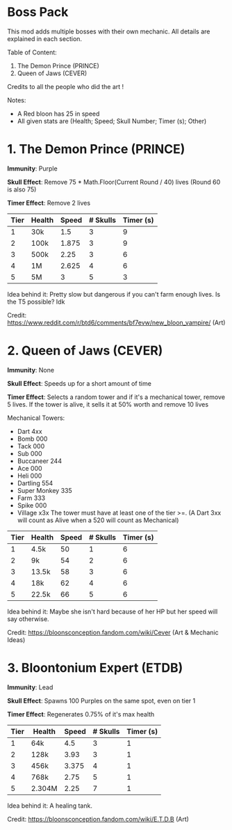 # Boss Pack
This mod adds multiple bosses with their own mechanic. All details are explained in each section.

Table of Content:
1. The Demon Prince (PRINCE)
2. Queen of Jaws (CEVER)

Credits to all the people who did the art !

Notes: 
- A Red bloon has 25 in speed
- All given stats are (Health; Speed; Skull Number; Timer (s); Other)
# 1. The Demon Prince (PRINCE)
**Immunity**: Purple

**Skull Effect**: Remove 75 * Math.Floor(Current Round / 40) lives
(Round 60 is also 75)

**Timer Effect**: Remove 2 lives

| Tier  | Health | Speed | # Skulls | Timer (s) |
| ------------- | ------------- | ------------- | ------------- | ------------- |
| 1  | 30k | 1.5 | 3 | 9 |
| 2  | 100k | 1.875 | 3 | 9 |
| 3  | 500k | 2.25 | 3 | 6 |
| 4  | 1M | 2.625 | 4 | 6 |
| 5  | 5M | 3 | 5 | 3 |

Idea behind it:
Pretty slow but dangerous if you can't farm enough lives. Is the T5 possible? Idk

Credit: 
https://www.reddit.com/r/btd6/comments/bf7evw/new_bloon_vampire/ (Art)

# 2. Queen of Jaws (CEVER)
**Immunity**: None

**Skull Effect**: Speeds up for a short amount of time

**Timer Effect**: Selects a random tower and if it's a mechanical tower, remove 5 lives. If the tower is alive, it sells it at 50% worth and remove 10 lives

Mechanical Towers:
- Dart 4xx
- Bomb 000
- Tack 000
- Sub 000
- Buccaneer 244
- Ace 000
- Heli 000
- Dartling 554
- Super Monkey 335
- Farm 333
- Spike 000
- Village x3x
The tower must have at least one of the tier >=. (A Dart 3xx will count as Alive when a 520 will count as Mechanical)

| Tier  | Health | Speed | # Skulls | Timer (s) |
| ------------- | ------------- | ------------- | ------------- | ------------- |
| 1  | 4.5k | 50 | 1 | 6 |
| 2  | 9k | 54 | 2 | 6 |
| 3  | 13.5k | 58 | 3 | 6 |
| 4  | 18k | 62 | 4 | 6 |
| 5  | 22.5k | 66 | 5 | 6 |

Idea behind it:
Maybe she isn't hard because of her HP but her speed will say otherwise.

Credit: 
https://bloonsconception.fandom.com/wiki/Cever (Art & Mechanic Ideas)

# 3. Bloontonium Expert (ETDB)
**Immunity**: Lead

**Skull Effect**: Spawns 100 Purples on the same spot, even on tier 1

**Timer Effect**: Regenerates 0.75% of it's max health

| Tier  | Health | Speed | # Skulls | Timer (s) |
| ------------- | ------------- | ------------- | ------------- | ------------- |
| 1  | 64k | 4.5 | 3 | 1 |
| 2  | 128k | 3.93 | 3 | 1 |
| 3  | 456k | 3.375 | 4 | 1 |
| 4  | 768k | 2.75 | 5 | 1 |
| 5  | 2.304M | 2.25 | 7 | 1 |

Idea behind it:
A healing tank.

Credit: 
https://bloonsconception.fandom.com/wiki/E.T.D.B (Art)
